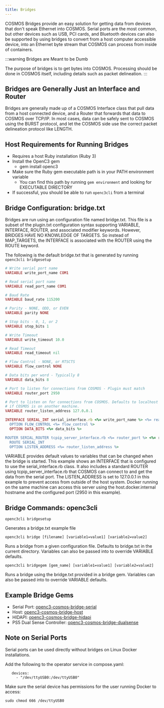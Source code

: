 ```yaml
---
title: Bridges
---
```


COSMOS Bridges provide an easy solution for getting data from devices that don't speak Ethernet into COSMOS.
Serial ports are the most common, but other devices such as USB, PCI cards, and Bluetooth devices can also be
supported by using bridges to convert from a host computer accessible device, into an Ethernet byte stream that
COSMOS can process from inside of containers.

:::warning Bridges are Meant to be Dumb

The purpose of bridges is to get bytes into COSMOS. Processing should be done in COSMOS itself, including details such as
packet delineation.
:::

## Bridges are Generally Just an Interface and Router

Bridges are generally made up of a COSMOS Interface class that pull data from a host connected device, and a Router that forwards that data to
COSMOS over TCP/IP. In most cases, data can be safely sent to COSMOS using the BURST protocol, and let the COSMOS side use the correct packet delineation
protocol like LENGTH.

## Host Requirements for Running Bridges

- Requires a host Ruby installation (Ruby 3)
- Install the OpenC3 gem
  - gem install openc3
- Make sure the Ruby gem executable path is in your PATH environment variable
  - You can find this path by running `gem environment` and looking for EXECUTABLE DIRECTORY
- If successful, you should be able to run `openc3cli` from a terminal

## Bridge Configuration: bridge.txt

Bridges are run using an configuration file named bridge.txt. This file is a subset of the plugin.txt configuration syntax supporting VARIABLE, INTERFACE, ROUTER, and associated modifier keywords. However, BRIDGES HAVE NO KNOWLEDGE OF TARGETS. So instead of MAP_TARGETS, the INTERFACE is associated with the ROUTER using the ROUTE keyword.

The following is the default bridge.txt that is generated by running `openc3cli bridgesetup`

```ruby
# Write serial port name
VARIABLE write_port_name COM1

# Read serial port name
VARIABLE read_port_name COM1

# Baud Rate
VARIABLE baud_rate 115200

# Parity - NONE, ODD, or EVEN
VARIABLE parity NONE

# Stop bits - 0, 1, or 2
VARIABLE stop_bits 1

# Write Timeout
VARIABLE write_timeout 10.0

# Read Timeout
VARIABLE read_timeout nil

# Flow Control - NONE, or RTSCTS
VARIABLE flow_control NONE

# Data bits per word - Typically 8
VARIABLE data_bits 8

# Port to listen for connections from COSMOS - Plugin must match
VARIABLE router_port 2950

# Port to listen on for connections from COSMOS. Defaults to localhost for security. Will need to be opened
# if COSMOS is on another machine.
VARIABLE router_listen_address 127.0.0.1

INTERFACE SERIAL_INT serial_interface.rb <%= write_port_name %> <%= read_port_name %> <%= baud_rate %> <%= parity %> <%= stop_bits %> <%= write_timeout %> <%= read_timeout %>
  OPTION FLOW_CONTROL <%= flow_control %>
  OPTION DATA_BITS <%= data_bits %>

ROUTER SERIAL_ROUTER tcpip_server_interface.rb <%= router_port %> <%= router_port %> 10.0 nil BURST
  ROUTE SERIAL_INT
  OPTION LISTEN_ADDRESS <%= router_listen_address %>
```

VARIABLE provides default values to variables that can be changed when the bridge is started. This example shows an INTERFACE that is configured to use the serial_interface.rb class. It also includes a standard ROUTER using tcpip_server_interface.rb that COSMOS can connect to and get the data from the serial port. The LISTEN_ADDRESS is set to 127.0.0.1 in this example to prevent access from outside of the host system. Docker running on the same machine can access
this server using the host.docker.internal hostname and the configured port (2950 in this example).

## Bridge Commands: openc3cli

`openc3cli bridgesetup`

Generates a bridge.txt example file

`openc3cli bridge [filename] [variable1=value1] [variable2=value2]`

Runs a bridge from a given configuration file. Defaults to bridge.txt in the current directory. Variables can also be passed into to override VARIABLE defaults.

`openc3cli bridgegem [gem_name] [variable1=value1] [variable2=value2]`

Runs a bridge using the bridge.txt provided in a bridge gem. Variables can also be passed into to override VARIABLE defaults.

## Example Bridge Gems

- Serial Port: [openc3-cosmos-bridge-serial](https://github.com/OpenC3/openc3-cosmos-bridge-serial)
- Host: [openc3-cosmos-bridge-host](https://github.com/OpenC3/openc3-cosmos-bridge-host)
- HIDAPI: [openc3-cosmos-bridge-hidapi](https://github.com/OpenC3/openc3-cosmos-bridge-hidapi)
- PS5 Dual Sense Controller: [openc3-cosmos-bridge-dualsense](https://github.com/OpenC3/openc3-cosmos-bridge-dualsense)

## Note on Serial Ports

Serial ports can be used directly without bridges on Linux Docker installations.

Add the following to the operator service in compose.yaml:

```
   devices:
     - "/dev/ttyUSB0:/dev/ttyUSB0"
```

Make sure the serial device has permissions for the user running Docker to access:

```
sudo chmod 666 /dev/ttyUSB0
```
